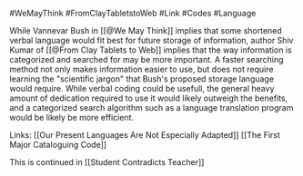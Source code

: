#WeMayThink #FromClayTabletstoWeb #Link #Codes #Language 

While Vannevar Bush in [[@We May Think]] implies that some shortened verbal language would fit best for future storage of information, author Shiv Kumar of [[@From Clay Tablets to Web]] implies that the way information is categorized and searched for may be more important. A faster searching method not only makes information easier to use, but does not require learning the "scientific jargon" that Bush's proposed storage language would require. While verbal coding could be usefull, the general heavy amount of dedication required to use it would likely outweigh the benefits, and a categorized search algorithm such as a language translation program would be likely be more efficient.

Links:
[[Our Present Languages Are Not Especially Adapted]]
[[The First Major Cataloguing Code]]

This is continued in [[Student Contradicts Teacher]]